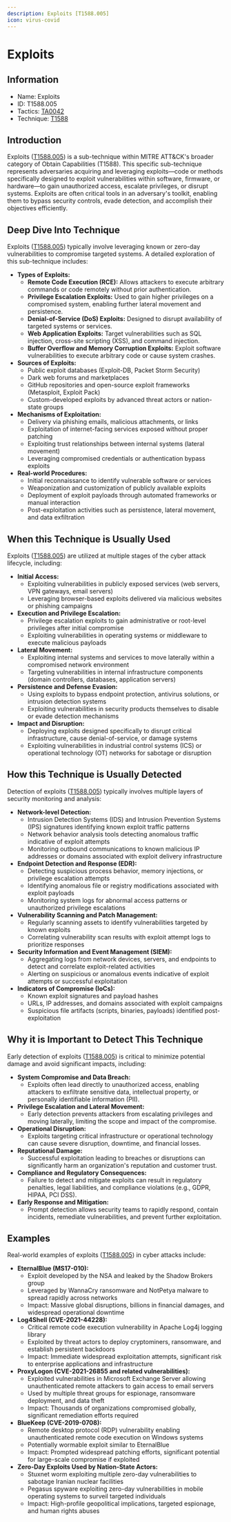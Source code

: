 ```yaml
---
description: Exploits [T1588.005]
icon: virus-covid
---
```


# Exploits

## Information

* Name: Exploits
* ID: T1588.005
* Tactics: [TA0042](../)
* Technique: [T1588](./)

## Introduction

Exploits ([T1588.005](../../../TA0042/techniques/T1588.005.md)) is a sub-technique within MITRE ATT\&CK's broader category of Obtain Capabilities (T1588). This specific sub-technique represents adversaries acquiring and leveraging exploits—code or methods specifically designed to exploit vulnerabilities within software, firmware, or hardware—to gain unauthorized access, escalate privileges, or disrupt systems. Exploits are often critical tools in an adversary's toolkit, enabling them to bypass security controls, evade detection, and accomplish their objectives efficiently.

## Deep Dive Into Technique

Exploits ([T1588.005](../../../TA0042/techniques/T1588.005.md)) typically involve leveraging known or zero-day vulnerabilities to compromise targeted systems. A detailed exploration of this sub-technique includes:

* **Types of Exploits:**
  * **Remote Code Execution (RCE):** Allows attackers to execute arbitrary commands or code remotely without prior authentication.
  * **Privilege Escalation Exploits:** Used to gain higher privileges on a compromised system, enabling further lateral movement and persistence.
  * **Denial-of-Service (DoS) Exploits:** Designed to disrupt availability of targeted systems or services.
  * **Web Application Exploits:** Target vulnerabilities such as SQL injection, cross-site scripting (XSS), and command injection.
  * **Buffer Overflow and Memory Corruption Exploits:** Exploit software vulnerabilities to execute arbitrary code or cause system crashes.
* **Sources of Exploits:**
  * Public exploit databases (Exploit-DB, Packet Storm Security)
  * Dark web forums and marketplaces
  * GitHub repositories and open-source exploit frameworks (Metasploit, Exploit Pack)
  * Custom-developed exploits by advanced threat actors or nation-state groups
* **Mechanisms of Exploitation:**
  * Delivery via phishing emails, malicious attachments, or links
  * Exploitation of internet-facing services exposed without proper patching
  * Exploiting trust relationships between internal systems (lateral movement)
  * Leveraging compromised credentials or authentication bypass exploits
* **Real-world Procedures:**
  * Initial reconnaissance to identify vulnerable software or services
  * Weaponization and customization of publicly available exploits
  * Deployment of exploit payloads through automated frameworks or manual interaction
  * Post-exploitation activities such as persistence, lateral movement, and data exfiltration

## When this Technique is Usually Used

Exploits ([T1588.005](../../../TA0042/techniques/T1588.005.md)) are utilized at multiple stages of the cyber attack lifecycle, including:

* **Initial Access:**
  * Exploiting vulnerabilities in publicly exposed services (web servers, VPN gateways, email servers)
  * Leveraging browser-based exploits delivered via malicious websites or phishing campaigns
* **Execution and Privilege Escalation:**
  * Privilege escalation exploits to gain administrative or root-level privileges after initial compromise
  * Exploiting vulnerabilities in operating systems or middleware to execute malicious payloads
* **Lateral Movement:**
  * Exploiting internal systems and services to move laterally within a compromised network environment
  * Targeting vulnerabilities in internal infrastructure components (domain controllers, databases, application servers)
* **Persistence and Defense Evasion:**
  * Using exploits to bypass endpoint protection, antivirus solutions, or intrusion detection systems
  * Exploiting vulnerabilities in security products themselves to disable or evade detection mechanisms
* **Impact and Disruption:**
  * Deploying exploits designed specifically to disrupt critical infrastructure, cause denial-of-service, or damage systems
  * Exploiting vulnerabilities in industrial control systems (ICS) or operational technology (OT) networks for sabotage or disruption

## How this Technique is Usually Detected

Detection of exploits ([T1588.005](../../../TA0042/techniques/T1588.005.md)) typically involves multiple layers of security monitoring and analysis:

* **Network-level Detection:**
  * Intrusion Detection Systems (IDS) and Intrusion Prevention Systems (IPS) signatures identifying known exploit traffic patterns
  * Network behavior analysis tools detecting anomalous traffic indicative of exploit attempts
  * Monitoring outbound communications to known malicious IP addresses or domains associated with exploit delivery infrastructure
* **Endpoint Detection and Response (EDR):**
  * Detecting suspicious process behavior, memory injections, or privilege escalation attempts
  * Identifying anomalous file or registry modifications associated with exploit payloads
  * Monitoring system logs for abnormal access patterns or unauthorized privilege escalations
* **Vulnerability Scanning and Patch Management:**
  * Regularly scanning assets to identify vulnerabilities targeted by known exploits
  * Correlating vulnerability scan results with exploit attempt logs to prioritize responses
* **Security Information and Event Management (SIEM):**
  * Aggregating logs from network devices, servers, and endpoints to detect and correlate exploit-related activities
  * Alerting on suspicious or anomalous events indicative of exploit attempts or successful exploitation
* **Indicators of Compromise (IoCs):**
  * Known exploit signatures and payload hashes
  * URLs, IP addresses, and domains associated with exploit campaigns
  * Suspicious file artifacts (scripts, binaries, payloads) identified post-exploitation

## Why it is Important to Detect This Technique

Early detection of exploits ([T1588.005](../../../TA0042/techniques/T1588.005.md)) is critical to minimize potential damage and avoid significant impacts, including:

* **System Compromise and Data Breach:**
  * Exploits often lead directly to unauthorized access, enabling attackers to exfiltrate sensitive data, intellectual property, or personally identifiable information (PII).
* **Privilege Escalation and Lateral Movement:**
  * Early detection prevents attackers from escalating privileges and moving laterally, limiting the scope and impact of the compromise.
* **Operational Disruption:**
  * Exploits targeting critical infrastructure or operational technology can cause severe disruption, downtime, and financial losses.
* **Reputational Damage:**
  * Successful exploitation leading to breaches or disruptions can significantly harm an organization's reputation and customer trust.
* **Compliance and Regulatory Consequences:**
  * Failure to detect and mitigate exploits can result in regulatory penalties, legal liabilities, and compliance violations (e.g., GDPR, HIPAA, PCI DSS).
* **Early Response and Mitigation:**
  * Prompt detection allows security teams to rapidly respond, contain incidents, remediate vulnerabilities, and prevent further exploitation.

## Examples

Real-world examples of exploits ([T1588.005](../../../TA0042/techniques/T1588.005.md)) in cyber attacks include:

* **EternalBlue (MS17-010):**
  * Exploit developed by the NSA and leaked by the Shadow Brokers group
  * Leveraged by WannaCry ransomware and NotPetya malware to spread rapidly across networks
  * Impact: Massive global disruptions, billions in financial damages, and widespread operational downtime
* **Log4Shell (CVE-2021-44228):**
  * Critical remote code execution vulnerability in Apache Log4j logging library
  * Exploited by threat actors to deploy cryptominers, ransomware, and establish persistent backdoors
  * Impact: Immediate widespread exploitation attempts, significant risk to enterprise applications and infrastructure
* **ProxyLogon (CVE-2021-26855 and related vulnerabilities):**
  * Exploited vulnerabilities in Microsoft Exchange Server allowing unauthenticated remote attackers to gain access to email servers
  * Used by multiple threat groups for espionage, ransomware deployment, and data theft
  * Impact: Thousands of organizations compromised globally, significant remediation efforts required
* **BlueKeep (CVE-2019-0708):**
  * Remote desktop protocol (RDP) vulnerability enabling unauthenticated remote code execution on Windows systems
  * Potentially wormable exploit similar to EternalBlue
  * Impact: Prompted widespread patching efforts, significant potential for large-scale compromise if exploited
* **Zero-Day Exploits Used by Nation-State Actors:**
  * Stuxnet worm exploiting multiple zero-day vulnerabilities to sabotage Iranian nuclear facilities
  * Pegasus spyware exploiting zero-day vulnerabilities in mobile operating systems to surveil targeted individuals
  * Impact: High-profile geopolitical implications, targeted espionage, and human rights abuses
